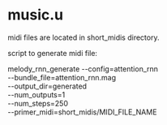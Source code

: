 # music.u

midi files are located in short_midis directory.


script to generate midi file:

melody_rnn_generate --config=attention_rnn \
--bundle_file=attention_rnn.mag \
--output_dir=generated \
--num_outputs=1 \
--num_steps=250 \
--primer_midi=short_midis/MIDI_FILE_NAME
